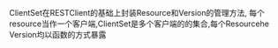 ClientSet在RESTClient的基础上封装Resource和Version的管理方法,
每个resource当作一个客户端,ClientSet是多个客户端的的集合,每个Resourcehe Version均以函数的方式暴露